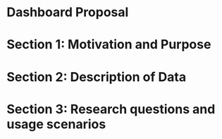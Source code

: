 # Dashboard Proposal

# Section 1: Motivation and Purpose

# Section 2: Description of Data

# Section 3: Research questions and usage scenarios
